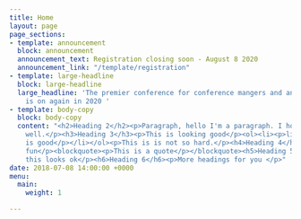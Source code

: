 ```yaml
---
title: Home
layout: page
page_sections:
- template: announcement
  block: announcement
  announcement_text: Registration closing soon - August 8 2020
  announcement_link: "/template/registration"
- template: large-headline
  block: large-headline
  large_headline: 'The premier conference for conference mangers and and evangelists
    is on again in 2020 '
- template: body-copy
  block: body-copy
  content: "<h2>Heading 2</h2><p>Paragraph, hello I'm a paragraph. I hope you are
    well.</p><h3>Heading 3</h3><p>This is looking good</p><ol><li><p>list</p><ul><li><p>list</p></li><li><p>list</p></li></ul></li><li><p>this
    is good</p></li></ol><p>This is is not so hard.</p><h4>Heading 4</h4><p>This is
    fun</p><blockquote><p>This is a quote</p></blockquote><h5>Heading 5 </h5><p>Hope
    this looks ok</p><h6>Heading 6</h6><p>More headings for you </p>"
date: 2018-07-08 14:00:00 +0000
menu:
  main:
    weight: 1

---
```

